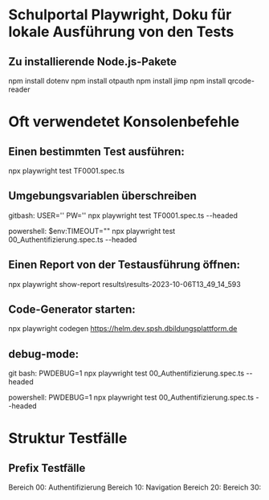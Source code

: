 # Schulportal Playwright, Doku für lokale Ausführung von den Tests

## Zu installierende Node.js-Pakete
npm install dotenv
npm install otpauth
npm install jimp
npm install qrcode-reader

# Oft verwendetet Konsolenbefehle

## Einen bestimmten Test ausführen: 
npx playwright test TF0001.spec.ts

## Umgebungsvariablen überschreiben
gitbash: USER='' PW='' npx playwright test TF0001.spec.ts --headed

powershell:
 $env:TIMEOUT=""
npx playwright test 00_Authentifizierung.spec.ts --headed

## Einen Report von der Testausführung öffnen: 
npx playwright show-report results\results-2023-10-06T13_49_14_593

## Code-Generator starten: 
npx playwright codegen https://helm.dev.spsh.dbildungsplattform.de

## debug-mode: 
git bash: PWDEBUG=1 npx playwright test 00_Authentifizierung.spec.ts --headed

powershell:
PWDEBUG=1
npx playwright test 00_Authentifizierung.spec.ts --headed

# Struktur Testfälle

## Prefix Testfälle
Bereich 00: Authentifizierung
Bereich 10: Navigation
Bereich 20:
Bereich 30: